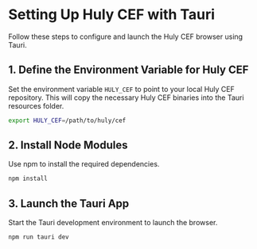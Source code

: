 # Setting Up Huly CEF with Tauri

Follow these steps to configure and launch the Huly CEF browser using Tauri.

## 1. Define the Environment Variable for Huly CEF

Set the environment variable `HULY_CEF` to point to your local Huly CEF repository. This will copy the necessary Huly CEF binaries into the Tauri resources folder.

```bash
export HULY_CEF=/path/to/huly/cef
```

## 2. Install Node Modules

Use npm to install the required dependencies.

```bash
npm install
```

## 3. Launch the Tauri App

Start the Tauri development environment to launch the browser.

```bash
npm run tauri dev
```